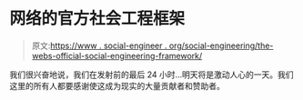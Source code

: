 # 网络的官方社会工程框架

> 原文:[https://www . social-engineer . org/social-engineering/the-webs-official-social-engineering-framework/](https://www.social-engineer.org/social-engineering/the-webs-official-social-engineering-framework/)

我们很兴奋地说，我们在发射前的最后 24 小时…明天将是激动人心的一天。我们这里的所有人都要感谢使这成为现实的大量贡献者和赞助者。